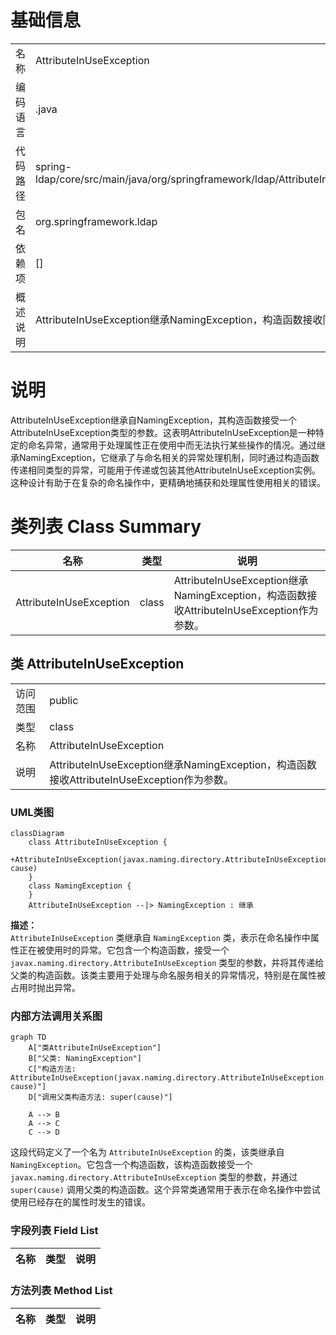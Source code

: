 # 基础信息

|      |      |
|------|------|
| 名称 | AttributeInUseException |
| 编码语言 | .java |
| 代码路径 | spring-ldap/core/src/main/java/org/springframework/ldap/AttributeInUseException.java |
| 包名 | org.springframework.ldap |
| 依赖项 | [] |
| 概述说明 | AttributeInUseException继承NamingException，构造函数接收同类型参数。 |

# 说明

AttributeInUseException继承自NamingException，其构造函数接受一个AttributeInUseException类型的参数。这表明AttributeInUseException是一种特定的命名异常，通常用于处理属性正在使用中而无法执行某些操作的情况。通过继承NamingException，它继承了与命名相关的异常处理机制，同时通过构造函数传递相同类型的异常，可能用于传递或包装其他AttributeInUseException实例。这种设计有助于在复杂的命名操作中，更精确地捕获和处理属性使用相关的错误。

# 类列表 Class Summary

| 名称   | 类型  | 说明 |
|-------|------|-------------|
| AttributeInUseException | class | AttributeInUseException继承NamingException，构造函数接收AttributeInUseException作为参数。 |



## 类 AttributeInUseException

|      |      |
|------|------|
| 访问范围 | public |
| 类型 | class |
| 名称 | AttributeInUseException |
| 说明 | AttributeInUseException继承NamingException，构造函数接收AttributeInUseException作为参数。 |


### UML类图

```mermaid
classDiagram
    class AttributeInUseException {
        +AttributeInUseException(javax.naming.directory.AttributeInUseException cause)
    }
    class NamingException {
    }
    AttributeInUseException --|> NamingException : 继承
```

**描述：**  
`AttributeInUseException` 类继承自 `NamingException` 类，表示在命名操作中属性正在被使用时的异常。它包含一个构造函数，接受一个 `javax.naming.directory.AttributeInUseException` 类型的参数，并将其传递给父类的构造函数。该类主要用于处理与命名服务相关的异常情况，特别是在属性被占用时抛出异常。


### 内部方法调用关系图

```mermaid
graph TD
    A["类AttributeInUseException"]
    B["父类: NamingException"]
    C["构造方法: AttributeInUseException(javax.naming.directory.AttributeInUseException cause)"]
    D["调用父类构造方法: super(cause)"]

    A --> B
    A --> C
    C --> D
```

这段代码定义了一个名为 `AttributeInUseException` 的类，该类继承自 `NamingException`。它包含一个构造函数，该构造函数接受一个 `javax.naming.directory.AttributeInUseException` 类型的参数，并通过 `super(cause)` 调用父类的构造函数。这个异常类通常用于表示在命名操作中尝试使用已经存在的属性时发生的错误。

### 字段列表 Field List

| 名称  | 类型  | 说明 |
|-------|-------|------|

### 方法列表 Method List

| 名称  | 类型  | 说明 |
|-------|-------|------|




